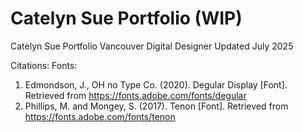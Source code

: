 # Catelyn Sue Portfolio (WIP)

Catelyn Sue Portfolio
Vancouver Digital Designer
Updated July 2025

Citations:
Fonts:
1. Edmondson, J., OH no Type Co. (2020). Degular Display [Font]. Retrieved from https://fonts.adobe.com/fonts/degular
2. Phillips, M. and Mongey, S. (2017). Tenon [Font]. Retrieved from https://fonts.adobe.com/fonts/tenon
